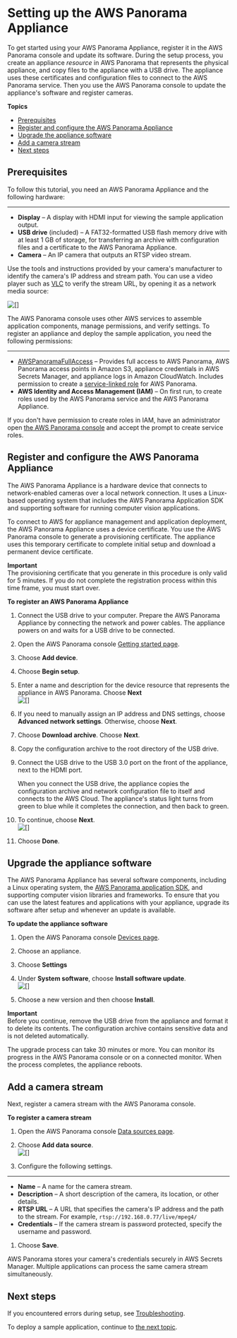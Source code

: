 # Setting up the AWS Panorama Appliance<a name="gettingstarted-setup"></a>

To get started using your AWS Panorama Appliance, register it in the AWS Panorama console and update its software\. During the setup process, you create an appliance *resource* in AWS Panorama that represents the physical appliance, and copy files to the appliance with a USB drive\. The appliance uses these certificates and configuration files to connect to the AWS Panorama service\. Then you use the AWS Panorama console to update the appliance's software and register cameras\.

**Topics**
+ [Prerequisites](#gettingstarted-prerequisites)
+ [Register and configure the AWS Panorama Appliance](#gettingstarted-device)
+ [Upgrade the appliance software](#gettingstarted-upgrade)
+ [Add a camera stream](#gettingstarted-setup-camera)
+ [Next steps](#gettingstarted-setup-nextsteps)

## Prerequisites<a name="gettingstarted-prerequisites"></a>

To follow this tutorial, you need an AWS Panorama Appliance and the following hardware:

****
+ **Display** – A display with HDMI input for viewing the sample application output\.
+ **USB drive** \(included\) – A FAT32\-formatted USB flash memory drive with at least 1 GB of storage, for transferring an archive with configuration files and a certificate to the AWS Panorama Appliance\.
+ **Camera** – An IP camera that outputs an RTSP video stream\.

Use the tools and instructions provided by your camera's manufacturer to identify the camera's IP address and stream path\. You can use a video player such as [VLC](https://www.videolan.org/) to verify the stream URL, by opening it as a network media source:

![\[\]](http://docs.aws.amazon.com/panorama/latest/dev/images/vlc-stream.png)

The AWS Panorama console uses other AWS services to assemble application components, manage permissions, and verify settings\. To register an appliance and deploy the sample application, you need the following permissions:

****
+ [AWSPanoramaFullAccess](https://console.aws.amazon.com/iam/home#/policies/arn:aws:iam::aws:policy/AWSPanoramaFullAccess) – Provides full access to AWS Panorama, AWS Panorama access points in Amazon S3, appliance credentials in AWS Secrets Manager, and appliance logs in Amazon CloudWatch\. Includes permission to create a [service\-linked role](permissions-services.md) for AWS Panorama\.
+ **AWS Identity and Access Management \(IAM\)** – On first run, to create roles used by the AWS Panorama service and the AWS Panorama Appliance\.

If you don't have permission to create roles in IAM, have an administrator open [the AWS Panorama console](https://console.aws.amazon.com/panorama/home) and accept the prompt to create service roles\.

## Register and configure the AWS Panorama Appliance<a name="gettingstarted-device"></a>

The AWS Panorama Appliance is a hardware device that connects to network\-enabled cameras over a local network connection\. It uses a Linux\-based operating system that includes the AWS Panorama Application SDK and supporting software for running computer vision applications\.

To connect to AWS for appliance management and application deployment, the AWS Panorama Appliance uses a device certificate\. You use the AWS Panorama console to generate a provisioning certificate\. The appliance uses this temporary certificate to complete initial setup and download a permanent device certificate\.

**Important**  
The provisioning certificate that you generate in this procedure is only valid for 5 minutes\. If you do not complete the registration process within this time frame, you must start over\.

**To register an AWS Panorama Appliance**

1. Connect the USB drive to your computer\. Prepare the AWS Panorama Appliance by connecting the network and power cables\. The appliance powers on and waits for a USB drive to be connected\.

1. Open the AWS Panorama console [Getting started page](https://console.aws.amazon.com/panorama/home#getting-started)\.

1. Choose **Add device**\.

1. Choose **Begin setup**\.

1. Enter a name and description for the device resource that represents the appliance in AWS Panorama\. Choose **Next**  
![\[\]](http://docs.aws.amazon.com/panorama/latest/dev/images/setup-name.png)

1. If you need to manually assign an IP address and DNS settings, choose **Advanced network settings**\. Otherwise, choose **Next**\.

1. Choose **Download archive**\. Choose **Next**\.

1. Copy the configuration archive to the root directory of the USB drive\.

1. Connect the USB drive to the USB 3\.0 port on the front of the appliance, next to the HDMI port\.

   When you connect the USB drive, the appliance copies the configuration archive and network configuration file to itself and connects to the AWS Cloud\. The appliance's status light turns from green to blue while it completes the connection, and then back to green\.

1. To continue, choose **Next**\.  
![\[\]](http://docs.aws.amazon.com/panorama/latest/dev/images/setup-poweron.png)

1. Choose **Done**\.

## Upgrade the appliance software<a name="gettingstarted-upgrade"></a>

The AWS Panorama Appliance has several software components, including a Linux operating system, the [AWS Panorama application SDK](applications-panoramasdk.md), and supporting computer vision libraries and frameworks\. To ensure that you can use the latest features and applications with your appliance, upgrade its software after setup and whenever an update is available\.

**To update the appliance software**

1. Open the AWS Panorama console [Devices page](https://console.aws.amazon.com/panorama/home#devices)\.

1. Choose an appliance\.

1. Choose **Settings**

1. Under **System software**, choose **Install software update**\.  
![\[\]](http://docs.aws.amazon.com/panorama/latest/dev/images/setup-upgrade.png)

1. Choose a new version and then choose **Install**\.

**Important**  
Before you continue, remove the USB drive from the appliance and format it to delete its contents\. The configuration archive contains sensitive data and is not deleted automatically\.

The upgrade process can take 30 minutes or more\. You can monitor its progress in the AWS Panorama console or on a connected monitor\. When the process completes, the appliance reboots\.

## Add a camera stream<a name="gettingstarted-setup-camera"></a>

Next, register a camera stream with the AWS Panorama console\.

**To register a camera stream**

1. Open the AWS Panorama console [Data sources page](https://console.aws.amazon.com/panorama/home#data-sources)\.

1. Choose **Add data source**\.  
![\[\]](http://docs.aws.amazon.com/panorama/latest/dev/images/setup-addstream.png)

1. Configure the following settings\.

****
   + **Name** – A name for the camera stream\.
   + **Description** – A short description of the camera, its location, or other details\.
   + **RTSP URL** – A URL that specifies the camera's IP address and the path to the stream\. For example, `rtsp://192.168.0.77/live/mpeg4/`
   + **Credentials** – If the camera stream is password protected, specify the username and password\.

1. Choose **Save**\.

 AWS Panorama stores your camera's credentials securely in AWS Secrets Manager\. Multiple applications can process the same camera stream simultaneously\.

## Next steps<a name="gettingstarted-setup-nextsteps"></a>

If you encountered errors during setup, see [Troubleshooting](panorama-troubleshooting.md)\.

To deploy a sample application, continue to [the next topic](gettingstarted-deploy.md)\.